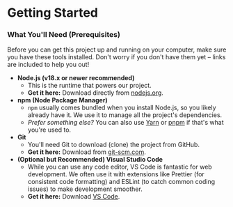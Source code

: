 # Getting Started

### What You'll Need (Prerequisites)

Before you can get this project up and running on your computer, make sure you have these tools installed. Don't worry if you don't have them yet – links are included to help you out!

* **Node.js (v18.x or newer recommended)**
  * This is the runtime that powers our project.
  * **Get it here:** Download directly from [nodejs.org](https://nodejs.org/).
* **npm (Node Package Manager)**
  * `npm` usually comes bundled when you install Node.js, so you likely already have it. We use it to manage all the project's dependencies.
  * _Prefer something else?_ You can also use [Yarn](https://yarnpkg.com/) or [pnpm](https://pnpm.io/) if that's what you're used to.
* **Git**
  * You'll need Git to download (clone) the project from GitHub.
  * **Get it here:** Download from [git-scm.com](https://git-scm.com/).
* **(Optional but Recommended) Visual Studio Code**
  * While you can use any code editor, VS Code is fantastic for web development. We often use it with extensions like Prettier (for consistent code formatting) and ESLint (to catch common coding issues) to make development smoother.
  * **Get it here:** Download [VS Code](https://code.visualstudio.com/).

